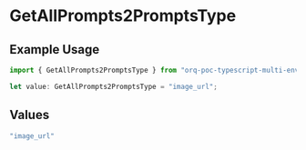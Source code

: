 # GetAllPrompts2PromptsType

## Example Usage

```typescript
import { GetAllPrompts2PromptsType } from "orq-poc-typescript-multi-env-version/models/operations";

let value: GetAllPrompts2PromptsType = "image_url";
```

## Values

```typescript
"image_url"
```